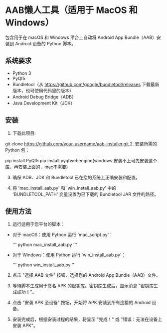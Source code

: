 # AAB懒人工具（适用于 MacOS 和 Windows）

包含用于在 macOS 和 Windows 平台上自动将 Android App Bundle（AAB）安装到 Android 设备的 Python 脚本。

## 系统要求
- Python 3
- PyQt5
- Bundletool（从 https://github.com/google/bundletool/releases 下载最新版本，也可使用代码里的版本）
- Android Debug Bridge（ADB）
- Java Development Kit（JDK）

## 安装

1. 下载此项目:

git clone [https://github.com/your-username/aab-installer.git
](https://github.com/1158536658/Aab_install_to_android.git)
2. 安装所需的 Python 包：

pip install PyQt5
pip install pyqtwebengine(windows 安装不上可先安装这个库，再安装上面的，mac不需要)

3. 确保 ADB、JDK 和 Bundletool 已在您的系统上正确安装和配置。

4. 将 'mac_install_aab.py' 和 'win_install_aab.py' 中的 'BUNDLETOOL_PATH' 变量设置为已下载的 Bundletool JAR 文件的路径。

## 使用方法

1. 运行适用于您平台的脚本：

- 对于 macOS：使用 Python 运行 'mac_script.py'：

  '''
  python mac_install_aab.py
  '''

- 对于 Windows：使用 Python 运行 'win_install_aab.py'：

  '''
  python win_install_aab.py
  '''

2. 点击 "选择 AAB 文件" 按钮，选择您的 Android App Bundle（AAB）文件。

3. 等待脚本生成用于签名 APK 的密钥库。密钥库生成后，显示消息 "密钥库生成成功！"。

4. 点击 "安装 APK 至设备" 按钮，开始将 APK 安装到所有连接的 Android 设备。

5. 安装完成后，根据安装过程的结果，将显示 "完成！" 或 "错误：无法在设备上安装 APK"。
